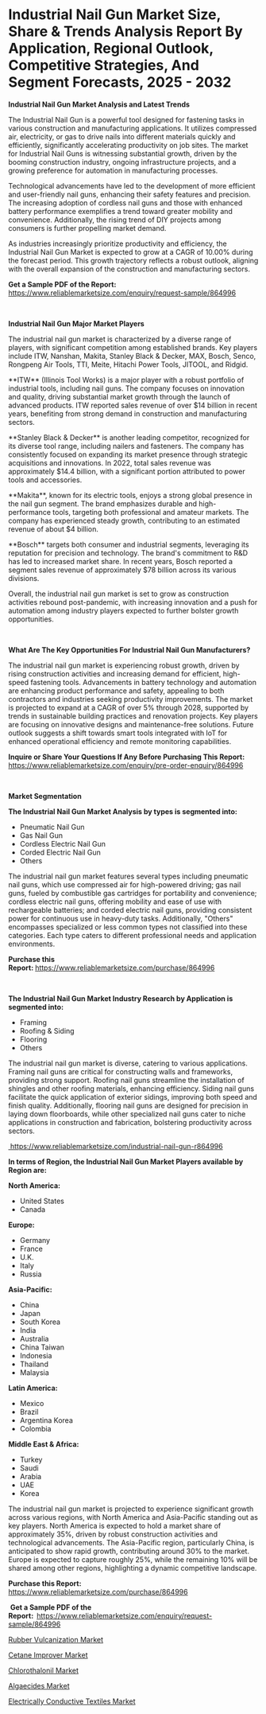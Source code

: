 <p><h1>Industrial Nail Gun Market Size, Share & Trends Analysis Report By Application, Regional Outlook, Competitive Strategies, And Segment Forecasts, 2025 - 2032</h1></p><p><strong>Industrial Nail Gun Market Analysis and Latest Trends</strong></p>
<p><p>The Industrial Nail Gun is a powerful tool designed for fastening tasks in various construction and manufacturing applications. It utilizes compressed air, electricity, or gas to drive nails into different materials quickly and efficiently, significantly accelerating productivity on job sites. The market for Industrial Nail Guns is witnessing substantial growth, driven by the booming construction industry, ongoing infrastructure projects, and a growing preference for automation in manufacturing processes. </p><p>Technological advancements have led to the development of more efficient and user-friendly nail guns, enhancing their safety features and precision. The increasing adoption of cordless nail guns and those with enhanced battery performance exemplifies a trend toward greater mobility and convenience. Additionally, the rising trend of DIY projects among consumers is further propelling market demand. </p><p>As industries increasingly prioritize productivity and efficiency, the Industrial Nail Gun Market is expected to grow at a CAGR of 10.00% during the forecast period. This growth trajectory reflects a robust outlook, aligning with the overall expansion of the construction and manufacturing sectors.</p></p>
<p><strong>Get a Sample PDF of the Report:&nbsp;</strong> <a href="https://www.reliablemarketsize.com/enquiry/request-sample/864996?utm_campaign=2034&utm_medium=2&utm_source=Github&utm_content=ia&utm_term=05022025&utm_id=industrial-nail-gun">https://www.reliablemarketsize.com/enquiry/request-sample/864996</a></p>
<p>&nbsp;</p>
<p><strong>Industrial Nail Gun Major Market Players</strong></p>
<p><p>The industrial nail gun market is characterized by a diverse range of players, with significant competition among established brands. Key players include ITW, Nanshan, Makita, Stanley Black & Decker, MAX, Bosch, Senco, Rongpeng Air Tools, TTI, Meite, Hitachi Power Tools, JITOOL, and Ridgid.</p><p>**ITW** (Illinois Tool Works) is a major player with a robust portfolio of industrial tools, including nail guns. The company focuses on innovation and quality, driving substantial market growth through the launch of advanced products. ITW reported sales revenue of over $14 billion in recent years, benefiting from strong demand in construction and manufacturing sectors.</p><p>**Stanley Black & Decker** is another leading competitor, recognized for its diverse tool range, including nailers and fasteners. The company has consistently focused on expanding its market presence through strategic acquisitions and innovations. In 2022, total sales revenue was approximately $14.4 billion, with a significant portion attributed to power tools and accessories.</p><p>**Makita**, known for its electric tools, enjoys a strong global presence in the nail gun segment. The brand emphasizes durable and high-performance tools, targeting both professional and amateur markets. The company has experienced steady growth, contributing to an estimated revenue of about $4 billion.</p><p>**Bosch** targets both consumer and industrial segments, leveraging its reputation for precision and technology. The brand's commitment to R&D has led to increased market share. In recent years, Bosch reported a segment sales revenue of approximately $78 billion across its various divisions.</p><p>Overall, the industrial nail gun market is set to grow as construction activities rebound post-pandemic, with increasing innovation and a push for automation among industry players expected to further bolster growth opportunities.</p></p>
<p>&nbsp;</p>
<p><strong>What Are The Key Opportunities For Industrial Nail Gun Manufacturers?</strong></p>
<p><p>The industrial nail gun market is experiencing robust growth, driven by rising construction activities and increasing demand for efficient, high-speed fastening tools. Advancements in battery technology and automation are enhancing product performance and safety, appealing to both contractors and industries seeking productivity improvements. The market is projected to expand at a CAGR of over 5% through 2028, supported by trends in sustainable building practices and renovation projects. Key players are focusing on innovative designs and maintenance-free solutions. Future outlook suggests a shift towards smart tools integrated with IoT for enhanced operational efficiency and remote monitoring capabilities.</p></p>
<p><strong>Inquire or Share Your Questions If Any Before Purchasing This Report:</strong> <a href="https://www.reliablemarketsize.com/enquiry/pre-order-enquiry/864996?utm_campaign=2034&utm_medium=2&utm_source=Github&utm_content=ia&utm_term=05022025&utm_id=industrial-nail-gun">https://www.reliablemarketsize.com/enquiry/pre-order-enquiry/864996</a></p>
<p>&nbsp;</p>
<p><strong>Market Segmentation</strong></p>
<p><strong>The Industrial Nail Gun Market Analysis by types is segmented into:</strong></p>
<p><ul><li>Pneumatic Nail Gun</li><li>Gas Nail Gun</li><li>Cordless Electric Nail Gun</li><li>Corded Electric Nail Gun</li><li>Others</li></ul></p>
<p><p>The industrial nail gun market features several types including pneumatic nail guns, which use compressed air for high-powered driving; gas nail guns, fueled by combustible gas cartridges for portability and convenience; cordless electric nail guns, offering mobility and ease of use with rechargeable batteries; and corded electric nail guns, providing consistent power for continuous use in heavy-duty tasks. Additionally, "Others" encompasses specialized or less common types not classified into these categories. Each type caters to different professional needs and application environments.</p></p>
<p><strong>Purchase this Report:&nbsp;</strong><a href="https://www.reliablemarketsize.com/purchase/864996?utm_campaign=2034&utm_medium=2&utm_source=Github&utm_content=ia&utm_term=05022025&utm_id=industrial-nail-gun">https://www.reliablemarketsize.com/purchase/864996</a></p>
<p>&nbsp;</p>
<p><strong>The Industrial Nail Gun Market Industry Research by Application is segmented into:</strong></p>
<p><ul><li>Framing</li><li>Roofing & Siding</li><li>Flooring</li><li>Others</li></ul></p>
<p><p>The industrial nail gun market is diverse, catering to various applications. Framing nail guns are critical for constructing walls and frameworks, providing strong support. Roofing nail guns streamline the installation of shingles and other roofing materials, enhancing efficiency. Siding nail guns facilitate the quick application of exterior sidings, improving both speed and finish quality. Additionally, flooring nail guns are designed for precision in laying down floorboards, while other specialized nail guns cater to niche applications in construction and fabrication, bolstering productivity across sectors.</p></p>
<p><a href="https://www.reliablemarketsize.com/industrial-nail-gun-r864996?utm_campaign=2034&utm_medium=2&utm_source=Github&utm_content=ia&utm_term=05022025&utm_id=industrial-nail-gun">&nbsp;https://www.reliablemarketsize.com/industrial-nail-gun-r864996</a></p>
<p><strong>In terms of Region, the Industrial Nail Gun Market Players available by Region are:</strong></p>
<p>
    <p> <strong> North America: </strong>
        <ul>
            <li>United States</li>
            <li>Canada</li>
        </ul>
        </p> 
    <p> <strong> Europe: </strong>
        <ul>
            <li>Germany</li>
            <li>France</li>
            <li>U.K.</li>
            <li>Italy</li>
            <li>Russia</li>
        </ul>
        </p> 
    <p> <strong> Asia-Pacific: </strong>
        <ul>
            <li>China</li>
            <li>Japan</li>
            <li>South Korea</li>
            <li>India</li>
            <li>Australia</li>
            <li>China Taiwan</li>
            <li>Indonesia</li>
            <li>Thailand</li>
            <li>Malaysia</li>
        </ul>
        </p> 
    <p> <strong> Latin America: </strong>
        <ul>
            <li>Mexico</li>
            <li>Brazil</li>
            <li>Argentina Korea</li>
            <li>Colombia</li>
        </ul>
        </p> 
    <p> <strong> Middle East & Africa: </strong>
        <ul>
            <li>Turkey</li>
            <li>Saudi</li>
            <li>Arabia</li>
            <li>UAE</li>
            <li>Korea</li>
        </ul>
    </p>
    </p>
<p><p>The industrial nail gun market is projected to experience significant growth across various regions, with North America and Asia-Pacific standing out as key players. North America is expected to hold a market share of approximately 35%, driven by robust construction activities and technological advancements. The Asia-Pacific region, particularly China, is anticipated to show rapid growth, contributing around 30% to the market. Europe is expected to capture roughly 25%, while the remaining 10% will be shared among other regions, highlighting a dynamic competitive landscape.</p></p>
<p><strong>Purchase this Report: </strong><a href="https://www.reliablemarketsize.com/purchase/864996?utm_campaign=2034&utm_medium=2&utm_source=Github&utm_content=ia&utm_term=05022025&utm_id=industrial-nail-gun">https://www.reliablemarketsize.com/purchase/864996</a></p>
<p>&nbsp;<strong>Get a Sample PDF of the Report:&nbsp;&nbsp;</strong><a href="https://www.reliablemarketsize.com/enquiry/request-sample/864996?utm_campaign=2034&utm_medium=2&utm_source=Github&utm_content=ia&utm_term=05022025&utm_id=industrial-nail-gun">https://www.reliablemarketsize.com/enquiry/request-sample/864996</a></p>
<p><strong></strong></p>
<p><p><a href="https://www.linkedin.com/pulse/in-depth-rubber-vulcanization-market-report-size-44-cagr-xunjf?utm_campaign=2034&utm_medium=2&utm_source=Github&utm_content=ia&utm_term=05022025&utm_id=industrial-nail-gun">Rubber Vulcanization Market</a></p><p><a href="https://www.linkedin.com/pulse/cetane-improver-market-update-growth-goals-size-expanding-2x3uf?utm_campaign=2034&utm_medium=2&utm_source=Github&utm_content=ia&utm_term=05022025&utm_id=industrial-nail-gun">Cetane Improver Market</a></p><p><a href="https://www.linkedin.com/pulse/global-chlorothalonil-market-opportunities-challenges2025-zllff?utm_campaign=2034&utm_medium=2&utm_source=Github&utm_content=ia&utm_term=05022025&utm_id=industrial-nail-gun">Chlorothalonil Market</a></p><p><a href="https://www.linkedin.com/pulse/comprehensive-examination-algaecides-market-size-share-revenue-ltycf?utm_campaign=2034&utm_medium=2&utm_source=Github&utm_content=ia&utm_term=05022025&utm_id=industrial-nail-gun">Algaecides Market</a></p><p><a href="https://www.linkedin.com/pulse/finding-growth-prospectsaided-through-electrically-conductive-q3kcf?utm_campaign=2034&utm_medium=2&utm_source=Github&utm_content=ia&utm_term=05022025&utm_id=industrial-nail-gun">Electrically Conductive Textiles Market</a></p></p>